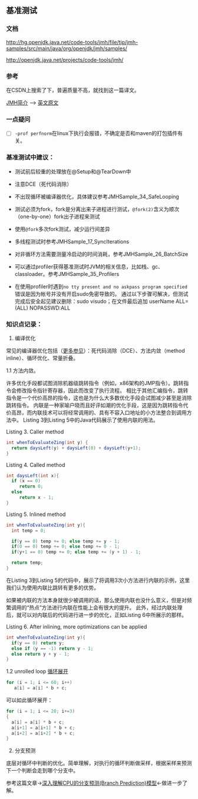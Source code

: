 ## 基准测试

### 文档

http://hg.openjdk.java.net/code-tools/jmh/file/tip/jmh-samples/src/main/java/org/openjdk/jmh/samples/

http://openjdk.java.net/projects/code-tools/jmh/

### 参考

在CSDN上搜索了下，普遍质量不高，就找到这一篇译文。

[JMH简介](http://www.importnew.com/18084.html) --> [英文原文](http://java-performance.info/jmh/)

### 一点疑问

- [ ] `-prof perfnorm`在linux下执行会报错，不确定是否和maven的打包插件有关。

### 基准测试中建议：

- 测试前后较重的处理放在@Setup和@TearDown中

- 注意DCE（死代码消除）

- 不出现循环被编译器优化，具体建议参考JMHSample_34_SafeLooping

- 测试必须为fork，fork是分离出来子进程进行测试，`@fork(2)`含义为顺次（one-by-one）fork出子进程来测试

- 使用`@fork`多次fork测试，减少运行间差异

- 多线程测试时参考JMHSample_17_SyncIterations

- 对非循环方法需要测量冷启动的时间消耗，参考JMHSample_26_BatchSize

- 可以通过profiler获得基准测试时JVM的相关信息，比如栈、gc、classloader。参考JMHSample_35_Profilers

- 在使用profiler时遇到`no tty present and no askpass program specified`错误是因为帐号并没有开启sudo免密导致的。
    通过以下步骤可解决，但测试完成后安全起见建议删除：sudo visudo；在文件最后追加 userName ALL=(ALL) NOPASSWD:ALL

### 知识点记录：

1. 编译优化

常见的编译器优化包括（[更多参见](http://www.importnew.com/2009.html)）：死代码消除（DCE）、方法内敛（method inline）、循环优化、常量折叠。

1.1 方法内敛。

许多优化手段都试图消除机器级跳转指令（例如，x86架构的JMP指令）。跳转指令会修改指令指针寄存器，因此而改变了执行流程。
相比于其他汇编指令，跳转指令是一个代价高昂的指令，这也是为什么大多数优化手段会试图减少甚至是消除跳转指令。
内联是一种家喻户晓而且好评如潮的优化手段，这是因为跳转指令代价高昂，而内联技术可以将经常调用的、具有不容入口地址的小方法整合到调用方法中。
Listing 3到Listing 5中的Java代码展示了使用内联的用法。

Listing 3. Caller method
``` java
int whenToEvaluateZing(int y) {
  return daysLeft(y) + daysLeft(0) + daysLeft(y+1);
}
```
Listing 4. Called method
``` java
int daysLeft(int x){
  if (x == 0)
     return 0;
  else
     return x - 1;
}
```
Listing 5. Inlined method
``` java
int whenToEvaluateZing(int y){
  int temp = 0;

  if(y == 0) temp += 0; else temp += y - 1;
  if(0 == 0) temp += 0; else temp += 0 - 1;
  if(y+1 == 0) temp += 0; else temp += (y + 1) - 1;

  return temp;
}
```

在Listing 3到Listing 5的代码中，展示了将调用3次小方法进行内联的示例，这里我们认为使用内联比跳转有更多的优势。

如果被内联的方法本身就很少被调用的话，那么使用内联也没什么意义，但是对频繁调用的“热点”方法进行内联在性能上会有很大的提升。
此外，经过内联处理后，就可以对内联后的代码进行进一步的优化，正如Listing 6中所展示的那样。

Listing 6. After inlining, more optimizations can be applied
```java
int whenToEvaluateZing(int y){
  if(y == 0) return y;
  else if (y == -1) return y - 1;
  else return y + y - 1;
}
```

1.2 unrolled loop [循环展开](https://zh.wikipedia.org/wiki/%E5%BE%AA%E7%8E%AF%E5%B1%95%E5%BC%80)

```java
for (i = 1; i <= 60; i++)
   a[i] = a[i] * b + c;
```

可以如此循环展开：

```java
for (i = 1; i <= 20; i+=3)
{
  a[i] = a[i] * b + c;
  a[i+1] = a[i+1] * b + c;
  a[i+2] = a[i+2] * b + c;
}
```
2. 分支预测

底层对循环中判断的优化。简单理解，对执行的循环判断做采样，根据采样来预测下一个判断会走到哪个分支中。

参考这篇文章->[深入理解CPU的分支预测(Branch Prediction)模型](https://zhuanlan.zhihu.com/p/22469702)<-做进一步了解。
